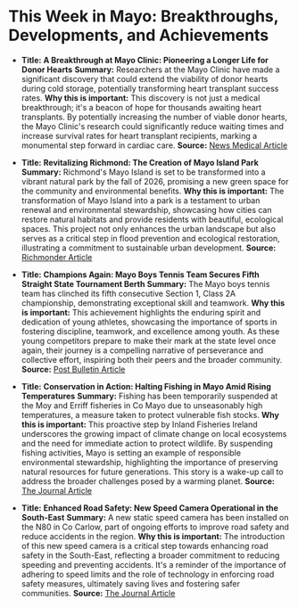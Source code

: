# This Week in Mayo: Breakthroughs, Developments, and Achievements

- **Title:** **A Breakthrough at Mayo Clinic: Pioneering a Longer Life for Donor Hearts**
  **Summary:** Researchers at the Mayo Clinic have made a significant discovery that could extend the viability of donor hearts during cold storage, potentially transforming heart transplant success rates.
  **Why this is important:** This discovery is not just a medical breakthrough; it's a beacon of hope for thousands awaiting heart transplants. By potentially increasing the number of viable donor hearts, the Mayo Clinic's research could significantly reduce waiting times and increase survival rates for heart transplant recipients, marking a monumental step forward in cardiac care.
  **Source:** [News Medical Article](https://www.news-medical.net/news/20250519/Mayo-Clinic-discovery-may-help-preserve-donor-hearts-longer.aspx)

- **Title:** **Revitalizing Richmond: The Creation of Mayo Island Park**
  **Summary:** Richmond's Mayo Island is set to be transformed into a vibrant natural park by the fall of 2026, promising a new green space for the community and environmental benefits.
  **Why this is important:** The transformation of Mayo Island into a park is a testament to urban renewal and environmental stewardship, showcasing how cities can restore natural habitats and provide residents with beautiful, ecological spaces. This project not only enhances the urban landscape but also serves as a critical step in flood prevention and ecological restoration, illustrating a commitment to sustainable urban development.
  **Source:** [Richmonder Article](https://www.richmonder.org/new-mayo-island-park-on-track-to-open-in-fall-of-2026/)

- **Title:** **Champions Again: Mayo Boys Tennis Team Secures Fifth Straight State Tournament Berth**
  **Summary:** The Mayo boys tennis team has clinched its fifth consecutive Section 1, Class 2A championship, demonstrating exceptional skill and teamwork.
  **Why this is important:** This achievement highlights the enduring spirit and dedication of young athletes, showcasing the importance of sports in fostering discipline, teamwork, and excellence among youth. As these young competitors prepare to make their mark at the state level once again, their journey is a compelling narrative of perseverance and collective effort, inspiring both their peers and the broader community.
  **Source:** [Post Bulletin Article](https://www.postbulletin.com/sports/prep/mayo-looking-good-as-it-reaches-state-tennis-tourney-for-fifth-straight-year)

- **Title:** **Conservation in Action: Halting Fishing in Mayo Amid Rising Temperatures**
  **Summary:** Fishing has been temporarily suspended at the Moy and Erriff fisheries in Co Mayo due to unseasonably high temperatures, a measure taken to protect vulnerable fish stocks.
  **Why this is important:** This proactive step by Inland Fisheries Ireland underscores the growing impact of climate change on local ecosystems and the need for immediate action to protect wildlife. By suspending fishing activities, Mayo is setting an example of responsible environmental stewardship, highlighting the importance of preserving natural resources for future generations. This story is a wake-up call to address the broader challenges posed by a warming planet.
  **Source:** [The Journal Article](https://www.thejournal.ie/fishing-suspended-mayo-spots-high-temperatures-6709092-May2025/)

- **Title:** **Enhanced Road Safety: New Speed Camera Operational in the South-East**
  **Summary:** A new static speed camera has been installed on the N80 in Co Carlow, part of ongoing efforts to improve road safety and reduce accidents in the region.
  **Why this is important:** The introduction of this new speed camera is a critical step towards enhancing road safety in the South-East, reflecting a broader commitment to reducing speeding and preventing accidents. It's a reminder of the importance of adhering to speed limits and the role of technology in enforcing road safety measures, ultimately saving lives and fostering safer communities.
  **Source:** [The Journal Article](https://www.thejournal.ie/new-speed-camera-in-the-south-east-will-become-operational-on-friday-6709678-May2025/)